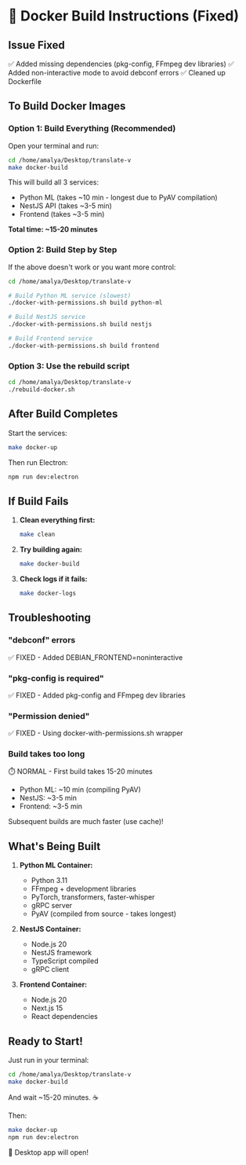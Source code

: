 # 🔧 Docker Build Instructions (Fixed)

## Issue Fixed
✅ Added missing dependencies (pkg-config, FFmpeg dev libraries)
✅ Added non-interactive mode to avoid debconf errors
✅ Cleaned up Dockerfile

## To Build Docker Images

### Option 1: Build Everything (Recommended)
Open your terminal and run:

```bash
cd /home/amalya/Desktop/translate-v
make docker-build
```

This will build all 3 services:
- Python ML (takes ~10 min - longest due to PyAV compilation)
- NestJS API (takes ~3-5 min)
- Frontend (takes ~3-5 min)

**Total time: ~15-20 minutes**

### Option 2: Build Step by Step
If the above doesn't work or you want more control:

```bash
cd /home/amalya/Desktop/translate-v

# Build Python ML service (slowest)
./docker-with-permissions.sh build python-ml

# Build NestJS service
./docker-with-permissions.sh build nestjs

# Build Frontend service
./docker-with-permissions.sh build frontend
```

### Option 3: Use the rebuild script
```bash
cd /home/amalya/Desktop/translate-v
./rebuild-docker.sh
```

## After Build Completes

Start the services:
```bash
make docker-up
```

Then run Electron:
```bash
npm run dev:electron
```

## If Build Fails

1. **Clean everything first:**
   ```bash
   make clean
   ```

2. **Try building again:**
   ```bash
   make docker-build
   ```

3. **Check logs if it fails:**
   ```bash
   make docker-logs
   ```

## Troubleshooting

### "debconf" errors
✅ FIXED - Added DEBIAN_FRONTEND=noninteractive

### "pkg-config is required"
✅ FIXED - Added pkg-config and FFmpeg dev libraries

### "Permission denied"
✅ FIXED - Using docker-with-permissions.sh wrapper

### Build takes too long
⏱️ NORMAL - First build takes 15-20 minutes
   - Python ML: ~10 min (compiling PyAV)
   - NestJS: ~3-5 min
   - Frontend: ~3-5 min
   
   Subsequent builds are much faster (use cache)!

## What's Being Built

1. **Python ML Container:**
   - Python 3.11
   - FFmpeg + development libraries
   - PyTorch, transformers, faster-whisper
   - gRPC server
   - PyAV (compiled from source - takes longest)

2. **NestJS Container:**
   - Node.js 20
   - NestJS framework
   - TypeScript compiled
   - gRPC client

3. **Frontend Container:**
   - Node.js 20
   - Next.js 15
   - React dependencies

## Ready to Start!

Just run in your terminal:
```bash
cd /home/amalya/Desktop/translate-v
make docker-build
```

And wait ~15-20 minutes. ☕

Then:
```bash
make docker-up
npm run dev:electron
```

🎉 Desktop app will open!

